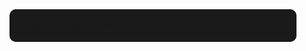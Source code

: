 <div style="transition: 0.3s; background: #1A1A1A; padding: 20px; border-radius: 10px;">
  ¡Pasa el mouse! (solo cambia color)
</div>
